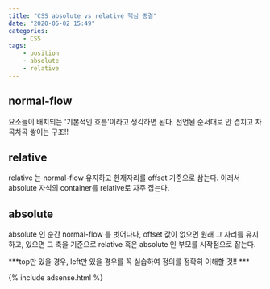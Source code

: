```yaml
---
title: "CSS absolute vs relative 핵심 종결"
date: "2020-05-02 15:49"
categories:
    - CSS
tags:
    - position
    - absolute
    - relative
---
```


## normal-flow
요소들이 배치되는 '기본적인 흐름'이라고 생각하면 된다. 선언된 순서대로 안 겹치고 차곡차곡 쌓이는 구조!!

## relative
relative 는 normal-flow 유지하고 현재자리를 offset 기준으로 삼는다. 이래서 absolute 자식의 container를 relative로 자주 잡는다.
<script async src="//jsfiddle.net/EunseopLim/n38q4esa/1/embed/html,css,result/"></script>

## absolute
absolute 인 순간 normal-flow 를 벗어나나, offset 값이 없으면 원래 그 자리를 유지하고, 있으면 그 축을 기준으로 relative 혹은 absolute 인 부모를 시작점으로 잡는다.
<script async src="//jsfiddle.net/EunseopLim/hos812te/5/embed/html,css,result/"></script>
***top만 있을 경우, left만 있을 경우를 꼭 실습하여 정의를 정확히 이해할 것!! ***

{% include adsense.html %}
